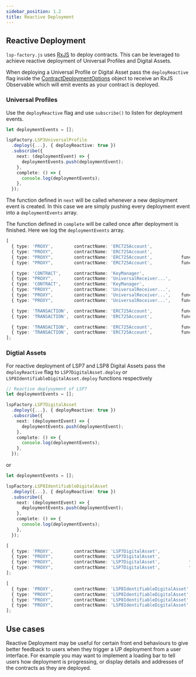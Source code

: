 ```yaml
---
sidebar_position: 1.2
title: Reactive Deployment
---
```


## Reactive Deployment

`lsp-factory.js` uses [RxJS](https://github.com/ReactiveX/rxjs) to deploy contracts. This can be leveraged to achieve reactive deployment of Universal Profiles and Digital Assets.

When deploying a Universal Profile or Digital Asset pass the `deployReactive` flag inside the [ContractDeploymentOptions](../deployment/contract-deployment-options.md) object to receive an RxJS Observable which will emit events as your contract is deployed.

### Universal Profiles

Use the `deployReactive` flag and use `subscribe()` to listen for deployment events.

```typescript
let deploymentEvents = [];

lspFactory.LSP3UniversalProfile
  .deploy({...}, { deployReactive: true })
  .subscribe({
    next: (deploymentEvent) => {
      deploymentEvents.push(deploymentEvent);
    },
    complete: () => {
      console.log(deploymentEvents);
    },
  });
```

The function defined in `next` will be called whenever a new deployment event is created. In this case we are simply pushing every deployment event into a `deploymentEvents` array.

The function defined in `complete` will be called once after deployment is finished. Here we log the `deploymentEvents` array.


```typescript title="console.log(deploymentEvents) output"
[
  { type: 'PROXY',        contractName: 'ERC725Account',                                              status: 'PENDING',  transaction:  {} },
  { type: "PROXY",        contractName: 'ERC725Account',                                              status: 'PENDING',  receipt:      {} },
  { type: "PROXY",        contractName: 'ERC725Account',           functionName: 'initialize',        status: 'PENDING',  transaction:  {} },
  { type: "PROXY",        contractName: 'ERC725Account',           functionName: 'initialize',        status: 'COMPLETE', receipt:      {} },

  { type: 'CONTRACT',     contractName: 'KeyManager',                                                 status: 'PENDING',  transaction:  {} },
  { type: "PROXY",        contractName: 'UniversalReceiver...',                                       status: 'PENDING',  transaction:  {} },
  { type: 'CONTRACT',     contractName: 'KeyManager',                                                 status: 'COMPLETE', receipt:      {} },
  { type: "PROXY",        contractName: 'UniversalReceiver...',                                       status: 'PENDING',  receipt:      {} },
  { type: "PROXY",        contractName: 'UniversalReceiver...',    functionName: 'initialize',        status: 'PENDING',  transaction:  {} },
  { type: "PROXY",        contractName: 'UniversalReceiver...',    functionName: 'initialize',        status: 'COMPLETE', receipt:      {} },

  { type: 'TRANSACTION',  contractName: 'ERC725Account',           functionName: 'setData',           status: 'PENDING',  transaction:  {} },
  { type: 'TRANSACTION',  contractName: 'ERC725Account',           functionName: 'setData',           status: 'COMPLETE', receipt:      {} },

  { type: 'TRANSACTION',  contractName: 'ERC725Account',           functionName: 'transferOwnership', status: 'PENDING',  transaction:  {} },
  { type: 'TRANSACTION',  contractName: 'ERC725Account',           functionName: 'transferOwnership', status: 'COMPLETE', receipt:      {} },
];
```

### Digtial Assets

For reactive deployment of LSP7 and LSP8 Digital Assets pass the `deployReactive` flag to `LSP7DigitalAsset.deploy` or `LSP8IdentifiableDigitalAsset.deploy` functions respectively

```typescript title="LSP7 Deployment"
// Reactive deplyoyment of LSP7
let deploymentEvents = [];

lspFactory.LSP7DigitalAsset
  .deploy({...}, { deployReactive: true })
  .subscribe({
    next: (deploymentEvent) => {
      deploymentEvents.push(deploymentEvent);
    },
    complete: () => {
      console.log(deploymentEvents);
    },
  });
```

or

```typescript title="LSP8 Deployment"
let deploymentEvents = [];

lspFactory.LSP8IdentifiableDigitalAsset
  .deploy({...}, { deployReactive: true })
  .subscribe({
    next: (deploymentEvent) => {
      deploymentEvents.push(deploymentEvent);
    },
    complete: () => {
      console.log(deploymentEvents);
    },
  });
```

```typescript title="LSP7 Deployment Events"
[
  { type: 'PROXY',        contractName: 'LSP7DigitalAsset',                                              status: 'PENDING',  transaction:  {} },
  { type: "PROXY",        contractName: 'LSP7DigitalAsset',                                              status: 'PENDING',  receipt:      {} },
  { type: "PROXY",        contractName: 'LSP7DigitalAsset',           functionName: 'initialize',        status: 'PENDING',  transaction:  {} },
  { type: "PROXY",        contractName: 'LSP7DigitalAsset',           functionName: 'initialize',        status: 'COMPLETE', receipt:      {} },
];
```

```typescript title="LSP8    Deployment Events"
[
  { type: 'PROXY',        contractName: 'LSP8IdentifiableDigitalAsset',                                              status: 'PENDING',  transaction:  {} },
  { type: "PROXY",        contractName: 'LSP8IdentifiableDigitalAsset',                                              status: 'PENDING',  receipt:      {} },
  { type: "PROXY",        contractName: 'LSP8IdentifiableDigitalAsset',           functionName: 'initialize',        status: 'PENDING',  transaction:  {} },
  { type: "PROXY",        contractName: 'LSP8IdentifiableDigitalAsset',           functionName: 'initialize',        status: 'COMPLETE', receipt:      {} },
];
```

## Use cases
Reactive Deployment may be useful for certain front end behaviours to give better feedback to users when they trigger a UP deployment from a user interface. For example you may want to implement a loading bar to tell users how deployment is progressing, or display details and addresses of the contracts as they are deployed.
